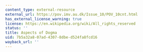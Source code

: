 ```yaml
---
content_type: external-resource
external_url: https://pov.imv.au.dk/Issue_10/POV_10cnt.html
has_external_license_warning: true
license: https://en.wikipedia.org/wiki/All_rights_reserved
status: ''
title: Aspects of Dogma
uid: 7b5a32a8-07ad-4307-8dbe-d524fa8fcd16
wayback_url: ''
---
```

